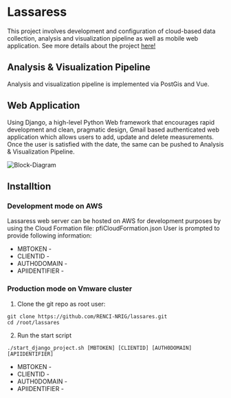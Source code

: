 # Lassaress
This project involves development and configuration of cloud-based data collection, analysis and visualization pipeline as well as mobile web application. See more details about the project [here!](http://nrig.renci.org/project/lassaress/)

## Analysis & Visualization Pipeline
Analysis and visualization pipeline is implemented via PostGis and Vue.

## Web Application
Using Django, a high-level Python Web framework that encourages rapid development and clean, pragmatic design, Gmail based authenticated web application which allows users to add, update and delete measurements. Once the user is satisfied with the date, the same can be pushed to Analysis & Visualization Pipeline.

![Block-Diagram](../master/images/block-diagram.png)

## Installtion
### Development mode on AWS
Lassaress web server can be hosted on AWS for development purposes by using the Cloud Formation file: pfiCloudFormation.json
User is prompted to provide following information:
- MBTOKEN -
- CLIENTID - 
- AUTH0DOMAIN -
- APIIDENTIFIER -
### Production mode on Vmware cluster
1. Clone the git repo as root user:
```
git clone https://github.com/RENCI-NRIG/lassares.git
cd /root/lassares
```
2. Run the start script
```
./start_django_project.sh [MBTOKEN] [CLIENTID] [AUTH0DOMAIN] [APIIDENTIFIER]
```
- MBTOKEN -
- CLIENTID - 
- AUTH0DOMAIN -
- APIIDENTIFIER -
